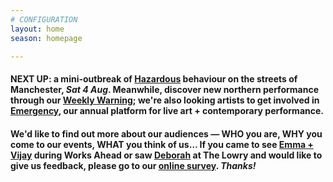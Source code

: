 ```yaml
---
# CONFIGURATION
layout: home
season: homepage

---
```

#### NEXT UP: a mini-outbreak of [Hazardous](/current/2018-springsummer/hazardshadowgirl/) behaviour on the streets of Manchester, *Sat 4 Aug*. Meanwhile, discover new northern performance through our <a href="http://wordofwarning.posthaven.com" target="_blank">Weekly Warning</a>; we're also looking artists to get involved in [Emergency](/hab/emergency), our annual platform for live art + contemporary performance.
#### We'd like to find out more about our audiences — WHO you are, WHY you come to our events, WHAT you think of us… If you came to see [Emma + Vijay](/current/2018-worksahead) during Works Ahead or saw [Deborah](/current/2018-springsummer/pearson) at The Lowry and would like to give us feedback, please go to our <a href="http://research.audiencesurveys.org/s.asp?k=152950990710" target="_blank">online survey</a>. *Thanks!*
